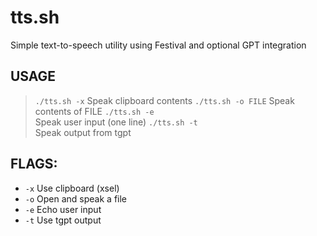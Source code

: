 # tts.sh
Simple text-to-speech utility using Festival and optional GPT integration

## USAGE
> `./tts.sh -x`
  Speak clipboard contents
> `./tts.sh -o FILE`
  Speak contents of FILE
> `./tts.sh -e`  
  Speak user input (one line)
> `./tts.sh -t`  
  Speak output from tgpt

## FLAGS:
* `-x`
Use clipboard (xsel)
* `-o`
Open and speak a file
* `-e`
Echo user input
* `-t`
Use tgpt output
